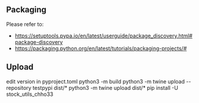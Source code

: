 ## Packaging
Please refer to:
- https://setuptools.pypa.io/en/latest/userguide/package_discovery.html#package-discovery
- https://packaging.python.org/en/latest/tutorials/packaging-projects/#

## Upload
edit version in pyproject.toml
python3 -m build
python3 -m twine upload --repository testpypi dist/*
python3 -m twine upload dist/*
pip install -U stock_utils_chho33
